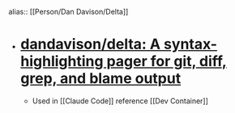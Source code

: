 alias:: [[Person/Dan Davison/Delta]]

- # [dandavison/delta: A syntax-highlighting pager for git, diff, grep, and blame output](https://github.com/dandavison/delta)
	- Used in [[Claude Code]] reference [[Dev Container]]